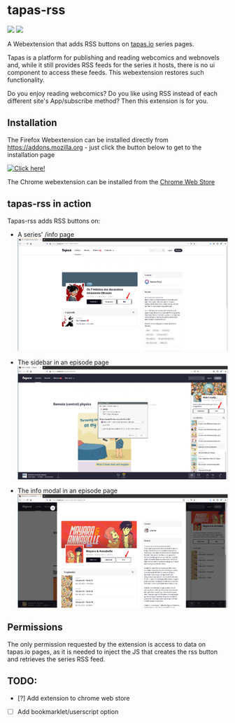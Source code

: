 # tapas-rss 
![](https://github.com/victal/tapas-rss/workflows/Node%20CI/badge.svg) ![](https://github.com/victal/tapas-rss/workflows/Cypress%20tests/badge.svg)

A Webextension that adds RSS buttons on [tapas.io](https://tapas.io) series pages.

Tapas is a platform for publishing and reading webcomics and webnovels and, while it still provides RSS feeds for the series it hosts, there is no ui component to access these feeds. This webextension restores such functionality.


Do you enjoy reading webcomics? Do you like using RSS instead of each different site's App/subscribe method? Then this extension is for you.


## Installation

The Firefox Webextension can be installed directly from https://addons.mozilla.org - just click the button below to get to the installation page

[![Click here!](https://addons.cdn.mozilla.net/static/img/addons-buttons/AMO-button_1.png)](https://addons.mozilla.org/en-US/firefox/addon/tapas-rss-button/)

The Chrome webextension can be installed from the [Chrome Web Store](https://chrome.google.com/webstore/detail/tapas-rss-button/oaodnnbbhbpcaoliplcpdhipcmgmpnnh)
## tapas-rss in action 

Tapas-rss adds RSS buttons on:

 - A series' /info page
 ![Info page with rss button](images/infopage_arrow.png "Info page with rss button")

 - The sidebar in an episode page
 ![Sidebar with rss button](images/sidebar_arrow.png "Sidebar with rss button")

 - The info modal in an episode page
 ![Info modal with an rss button](images/modal_arrow.png "Info modal with an rss button")

## Permissions

The only permission requested by the extension is access to data on tapas.io pages, as it is needed to inject the JS that creates the rss button and retrieves the series RSS feed.

## TODO: 

- [?] Add extension to chrome web store
- [ ] Add bookmarklet/userscript option

